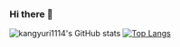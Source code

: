 ### Hi there 👋
![kangyuri1114's GitHub stats](https://github-readme-stats.vercel.app/api?username=kangyuri1114&show_icons=true&theme=dracula&count_private=true)
[![Top Langs](https://github-readme-stats.vercel.app/api/top-langs/?username=kangyuri1114&hide_progress=true)](https://github.com/kangyuri1114/github-readme-stats)
<!--
**kangyuri1114/kangyuri1114** is a ✨ _special_ ✨ repository because its `README.md` (this file) appears on your GitHub profile.

Here are some ideas to get you started:

- 🔭 I’m currently working on ...
- 🌱 I’m currently learning ...
- 👯 I’m looking to collaborate on ...
- 🤔 I’m looking for help with ...
- 💬 Ask me about ...
- 📫 How to reach me: ...
- 😄 Pronouns: ...
- ⚡ Fun fact: ...
-->
